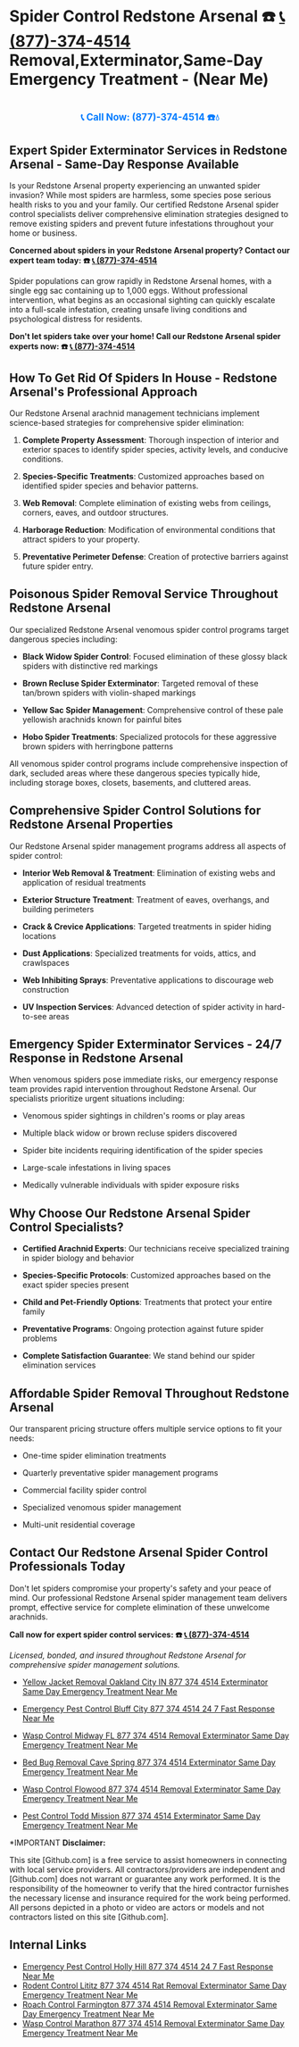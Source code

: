 # Spider Control Redstone Arsenal ☎️ [📞 (877)-374-4514](https://pest-control-4514.netlify.app) Removal,Exterminator,Same-Day Emergency Treatment - (Near Me)
# 

<p align="center" style="font-size: 1.2em; font-weight: bold; margin: 20px 0;">
  <a href="https://pest-control-4514.netlify.app" target="_blank" style="color: #007BFF; text-decoration: none;">📞 Call Now: (877)-374-4514 ☎️💧</a>
</p>

## Expert Spider Exterminator Services in Redstone Arsenal - Same-Day Response Available

Is your Redstone Arsenal property experiencing an unwanted spider invasion? While most spiders are harmless, some species pose serious health risks to you and your family. Our certified Redstone Arsenal spider control specialists deliver comprehensive elimination strategies designed to remove existing spiders and prevent future infestations throughout your home or business.

**Concerned about spiders in your Redstone Arsenal property? Contact our expert team today: ☎️ [📞 (877)-374-4514](https://pest-control-4514.netlify.app)**

Spider populations can grow rapidly in Redstone Arsenal homes, with a single egg sac containing up to 1,000 eggs. Without professional intervention, what begins as an occasional sighting can quickly escalate into a full-scale infestation, creating unsafe living conditions and psychological distress for residents.

**Don't let spiders take over your home! Call our Redstone Arsenal spider experts now: ☎️ [📞 (877)-374-4514](https://pest-control-4514.netlify.app)**

## How To Get Rid Of Spiders In House - Redstone Arsenal's Professional Approach

Our Redstone Arsenal arachnid management technicians implement science-based strategies for comprehensive spider elimination:

1. **Complete Property Assessment**: Thorough inspection of interior and exterior spaces to identify spider species, activity levels, and conducive conditions.

2. **Species-Specific Treatments**: Customized approaches based on identified spider species and behavior patterns.

3. **Web Removal**: Complete elimination of existing webs from ceilings, corners, eaves, and outdoor structures.

4. **Harborage Reduction**: Modification of environmental conditions that attract spiders to your property.

5. **Preventative Perimeter Defense**: Creation of protective barriers against future spider entry.

## Poisonous Spider Removal Service Throughout Redstone Arsenal

Our specialized Redstone Arsenal venomous spider control programs target dangerous species including:

- **Black Widow Spider Control**: Focused elimination of these glossy black spiders with distinctive red markings

- **Brown Recluse Spider Exterminator**: Targeted removal of these tan/brown spiders with violin-shaped markings

- **Yellow Sac Spider Management**: Comprehensive control of these pale yellowish arachnids known for painful bites

- **Hobo Spider Treatments**: Specialized protocols for these aggressive brown spiders with herringbone patterns

All venomous spider control programs include comprehensive inspection of dark, secluded areas where these dangerous species typically hide, including storage boxes, closets, basements, and cluttered areas.

## Comprehensive Spider Control Solutions for Redstone Arsenal Properties

Our Redstone Arsenal spider management programs address all aspects of spider control:

- **Interior Web Removal & Treatment**: Elimination of existing webs and application of residual treatments

- **Exterior Structure Treatment**: Treatment of eaves, overhangs, and building perimeters

- **Crack & Crevice Applications**: Targeted treatments in spider hiding locations

- **Dust Applications**: Specialized treatments for voids, attics, and crawlspaces

- **Web Inhibiting Sprays**: Preventative applications to discourage web construction

- **UV Inspection Services**: Advanced detection of spider activity in hard-to-see areas

## Emergency Spider Exterminator Services - 24/7 Response in Redstone Arsenal

When venomous spiders pose immediate risks, our emergency response team provides rapid intervention throughout Redstone Arsenal. Our specialists prioritize urgent situations including:

- Venomous spider sightings in children's rooms or play areas

- Multiple black widow or brown recluse spiders discovered

- Spider bite incidents requiring identification of the spider species

- Large-scale infestations in living spaces

- Medically vulnerable individuals with spider exposure risks

## Why Choose Our Redstone Arsenal Spider Control Specialists?

- **Certified Arachnid Experts**: Our technicians receive specialized training in spider biology and behavior

- **Species-Specific Protocols**: Customized approaches based on the exact spider species present

- **Child and Pet-Friendly Options**: Treatments that protect your entire family

- **Preventative Programs**: Ongoing protection against future spider problems

- **Complete Satisfaction Guarantee**: We stand behind our spider elimination services

## Affordable Spider Removal Throughout Redstone Arsenal

Our transparent pricing structure offers multiple service options to fit your needs:

- One-time spider elimination treatments

- Quarterly preventative spider management programs

- Commercial facility spider control

- Specialized venomous spider management

- Multi-unit residential coverage

## Contact Our Redstone Arsenal Spider Control Professionals Today

Don't let spiders compromise your property's safety and your peace of mind. Our professional Redstone Arsenal spider management team delivers prompt, effective service for complete elimination of these unwelcome arachnids.

**Call now for expert spider control services: ☎️ [📞 (877)-374-4514](https://pest-control-4514.netlify.app)**

*Licensed, bonded, and insured throughout Redstone Arsenal for comprehensive spider management solutions.*


- [Yellow Jacket Removal Oakland City IN 877 374 4514 Exterminator Same Day Emergency Treatment Near Me](https://github.com/allyoucaneatsushiin/pest-control/blob/main/Yellow-Jacket-Removal-Oakland-City-IN-877-374-4514-Exterminator-Same-Day-Emergency-Treatment-Near-Me.md)
- [Emergency Pest Control Bluff City 877 374 4514 24 7 Fast Response Near Me](https://github.com/allyoucaneatsushiin/pest-control/blob/main/Emergency-Pest-Control-Bluff-City-877-374-4514-24-7-Fast-Response-Near-Me.md)
- [Wasp Control Midway FL 877 374 4514 Removal Exterminator Same Day Emergency Treatment Near Me](https://github.com/allyoucaneatsushiin/pest-control/blob/main/Wasp-Control-Midway-FL-877-374-4514-Removal-Exterminator-Same-Day-Emergency-Treatment-Near-Me.md)


- [Bed Bug Removal Cave Spring 877 374 4514 Exterminator Same Day Emergency Treatment Near Me](https://github.com/allyoucaneatsushiin/pest-control/blob/main/Bed-Bug-Removal-Cave-Spring-877-374-4514-Exterminator-Same-Day-Emergency-Treatment-Near-Me.md)
- [Wasp Control Flowood 877 374 4514 Removal Exterminator Same Day Emergency Treatment Near Me](https://github.com/allyoucaneatsushiin/pest-control/blob/main/Wasp-Control-Flowood-877-374-4514-Removal-Exterminator-Same-Day-Emergency-Treatment-Near-Me.md)
- [Pest Control Todd Mission 877 374 4514 Exterminator Same Day Emergency Treatment Near Me](https://github.com/allyoucaneatsushiin/pest-control/blob/main/Pest-Control-Todd-Mission-877-374-4514-Exterminator-Same-Day-Emergency-Treatment-Near-Me.md)


*IMPORTANT **Disclaimer:**  

This site [Github.com] is a free service to assist homeowners in connecting with local service providers. All contractors/providers are independent and [Github.com] does not warrant or guarantee any work performed. It is the responsibility of the homeowner to verify that the hired contractor furnishes the necessary license and insurance required for the work being performed. All persons depicted in a photo or video are actors or models and not contractors listed on this site [Github.com].


## Internal Links
- [Emergency Pest Control Holly Hill 877 374 4514 24 7 Fast Response Near Me](https://github.com/allyoucaneatsushiin/pest-control/blob/main/Emergency-Pest-Control-Holly-Hill-877-374-4514-24-7-Fast-Response-Near-Me.md)
- [Rodent Control Lititz 877 374 4514 Rat Removal Exterminator Same Day Emergency Treatment Near Me](https://github.com/allyoucaneatsushiin/pest-control/blob/main/Rodent-Control-Lititz-877-374-4514-Rat-Removal-Exterminator-Same-Day-Emergency-Treatment-Near-Me.md)
- [Roach Control Farmington 877 374 4514 Removal Exterminator Same Day Emergency Treatment Near Me](https://github.com/allyoucaneatsushiin/pest-control/blob/main/Roach-Control-Farmington-877-374-4514-Removal-Exterminator-Same-Day-Emergency-Treatment-Near-Me.md)
- [Wasp Control Marathon 877 374 4514 Removal Exterminator Same Day Emergency Treatment Near Me](https://github.com/allyoucaneatsushiin/pest-control/blob/main/Wasp-Control-Marathon-877-374-4514-Removal-Exterminator-Same-Day-Emergency-Treatment-Near-Me.md)
